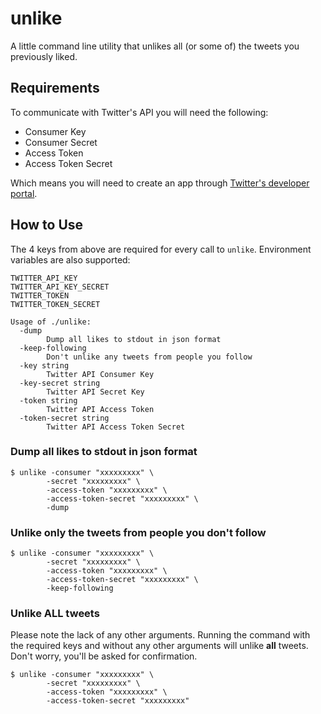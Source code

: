 # unlike

A little command line utility that unlikes all (or some of) the tweets you
previously liked.

## Requirements

To communicate with Twitter's API you will need the following:

- Consumer Key
- Consumer Secret
- Access Token
- Access Token Secret

Which means you will need to create an app through [Twitter's developer
portal](https://developer.twitter.com/en/docs/basics/getting-started).

## How to Use

The 4 keys from above are required for every call to
`unlike`. Environment variables are also supported:

```
TWITTER_API_KEY
TWITTER_API_KEY_SECRET
TWITTER_TOKEN
TWITTER_TOKEN_SECRET
```

```
Usage of ./unlike:
  -dump
        Dump all likes to stdout in json format
  -keep-following
        Don't unlike any tweets from people you follow
  -key string
        Twitter API Consumer Key
  -key-secret string
        Twitter API Secret Key
  -token string
        Twitter API Access Token
  -token-secret string
        Twitter API Access Token Secret
```

### Dump all likes to stdout in json format

```
$ unlike -consumer "xxxxxxxxx" \
        -secret "xxxxxxxxx" \
        -access-token "xxxxxxxxx" \
        -access-token-secret "xxxxxxxxx" \
        -dump
```

### Unlike only the tweets from people you don't follow

```
$ unlike -consumer "xxxxxxxxx" \
        -secret "xxxxxxxxx" \
        -access-token "xxxxxxxxx" \
        -access-token-secret "xxxxxxxxx" \
        -keep-following
```

### Unlike __ALL__ tweets

Please note the lack of any other arguments. Running the command with the
required keys and without any other arguments will unlike __all__ tweets. Don't
worry, you'll be asked for confirmation.

```
$ unlike -consumer "xxxxxxxxx" \
        -secret "xxxxxxxxx" \
        -access-token "xxxxxxxxx" \
        -access-token-secret "xxxxxxxxx"
```
